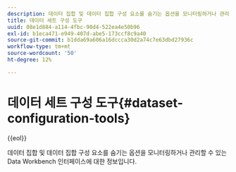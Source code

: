```yaml
---
description: 데이터 집합 및 데이터 집합 구성 요소를 숨기는 옵션을 모니터링하거나 관리할 수 있는 Data Workbench 인터페이스에 대한 정보입니다.
title: 데이터 세트 구성 도구
uuid: 08e1d884-a114-4fbc-90d4-522ea4e50b96
exl-id: b1eca471-e949-407d-abe5-173ccf8c9a40
source-git-commit: b1dda69a606a16dccca30d2a74c7e63dbd27936c
workflow-type: tm+mt
source-wordcount: '50'
ht-degree: 12%

---
```


# 데이터 세트 구성 도구{#dataset-configuration-tools}

{{eol}}

데이터 집합 및 데이터 집합 구성 요소를 숨기는 옵션을 모니터링하거나 관리할 수 있는 Data Workbench 인터페이스에 대한 정보입니다.
